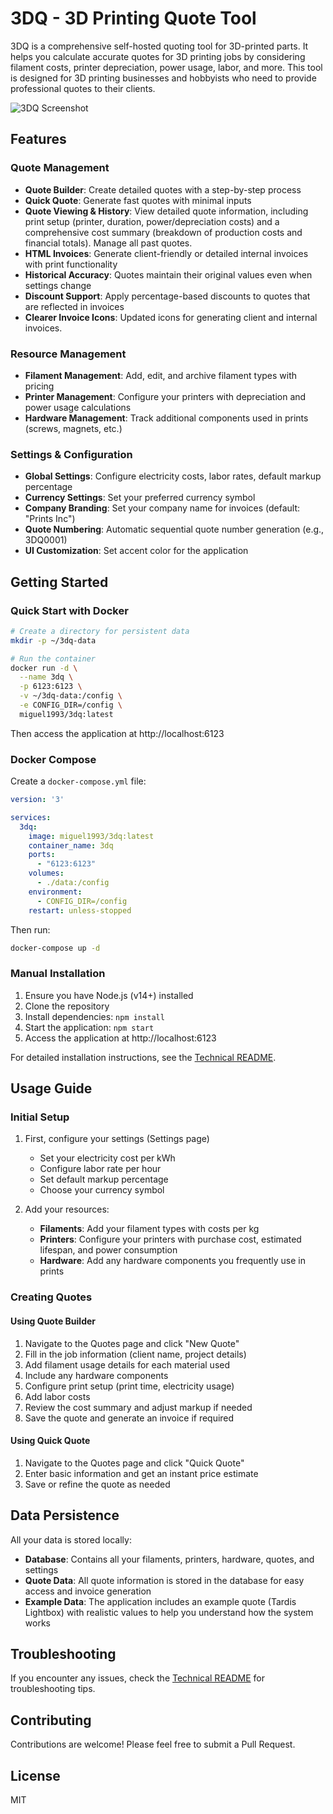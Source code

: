 # 3DQ - 3D Printing Quote Tool

3DQ is a comprehensive self-hosted quoting tool for 3D-printed parts. It helps you calculate accurate quotes for 3D printing jobs by considering filament costs, printer depreciation, power usage, labor, and more. This tool is designed for 3D printing businesses and hobbyists who need to provide professional quotes to their clients.

![3DQ Screenshot](https://via.placeholder.com/800x450.png?text=3DQ+Screenshot)

## Features

### Quote Management
- **Quote Builder**: Create detailed quotes with a step-by-step process
- **Quick Quote**: Generate fast quotes with minimal inputs
- **Quote Viewing & History**: View detailed quote information, including print setup (printer, duration, power/depreciation costs) and a comprehensive cost summary (breakdown of production costs and financial totals). Manage all past quotes.
- **HTML Invoices**: Generate client-friendly or detailed internal invoices with print functionality
- **Historical Accuracy**: Quotes maintain their original values even when settings change
- **Discount Support**: Apply percentage-based discounts to quotes that are reflected in invoices
- **Clearer Invoice Icons**: Updated icons for generating client and internal invoices.

### Resource Management
- **Filament Management**: Add, edit, and archive filament types with pricing
- **Printer Management**: Configure your printers with depreciation and power usage calculations
- **Hardware Management**: Track additional components used in prints (screws, magnets, etc.)

### Settings & Configuration
- **Global Settings**: Configure electricity costs, labor rates, default markup percentage
- **Currency Settings**: Set your preferred currency symbol
- **Company Branding**: Set your company name for invoices (default: "Prints Inc")
- **Quote Numbering**: Automatic sequential quote number generation (e.g., 3DQ0001)
- **UI Customization**: Set accent color for the application

## Getting Started

### Quick Start with Docker

```bash
# Create a directory for persistent data
mkdir -p ~/3dq-data

# Run the container
docker run -d \
  --name 3dq \
  -p 6123:6123 \
  -v ~/3dq-data:/config \
  -e CONFIG_DIR=/config \
  miguel1993/3dq:latest
```

Then access the application at http://localhost:6123

### Docker Compose

Create a `docker-compose.yml` file:

```yaml
version: '3'

services:
  3dq:
    image: miguel1993/3dq:latest
    container_name: 3dq
    ports:
      - "6123:6123"
    volumes:
      - ./data:/config
    environment:
      - CONFIG_DIR=/config
    restart: unless-stopped
```

Then run:

```bash
docker-compose up -d
```

### Manual Installation

1. Ensure you have Node.js (v14+) installed
2. Clone the repository
3. Install dependencies: `npm install`
4. Start the application: `npm start`
5. Access the application at http://localhost:6123

For detailed installation instructions, see the [Technical README](TECHNICAL_README.md).

## Usage Guide

### Initial Setup

1. First, configure your settings (Settings page)
   - Set your electricity cost per kWh
   - Configure labor rate per hour
   - Set default markup percentage
   - Choose your currency symbol

2. Add your resources:
   - **Filaments**: Add your filament types with costs per kg
   - **Printers**: Configure your printers with purchase cost, estimated lifespan, and power consumption
   - **Hardware**: Add any hardware components you frequently use in prints

### Creating Quotes

#### Using Quote Builder
1. Navigate to the Quotes page and click "New Quote"
2. Fill in the job information (client name, project details)
3. Add filament usage details for each material used
4. Include any hardware components
5. Configure print setup (print time, electricity usage)
6. Add labor costs
7. Review the cost summary and adjust markup if needed
8. Save the quote and generate an invoice if required

#### Using Quick Quote
1. Navigate to the Quotes page and click "Quick Quote"
2. Enter basic information and get an instant price estimate
3. Save or refine the quote as needed

## Data Persistence

All your data is stored locally:

- **Database**: Contains all your filaments, printers, hardware, quotes, and settings
- **Quote Data**: All quote information is stored in the database for easy access and invoice generation
- **Example Data**: The application includes an example quote (Tardis Lightbox) with realistic values to help you understand how the system works

## Troubleshooting

If you encounter any issues, check the [Technical README](TECHNICAL_README.md) for troubleshooting tips.

## Contributing

Contributions are welcome! Please feel free to submit a Pull Request.

## License

MIT

